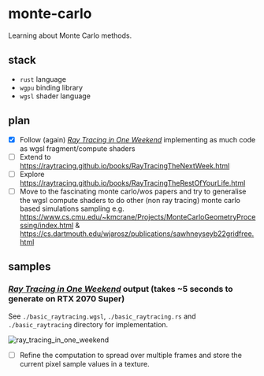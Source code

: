 # monte-carlo
Learning about Monte Carlo methods.

## stack
- `rust` language
- `wgpu` binding library
- `wgsl` shader language

## plan
- [x] Follow (again) [_Ray Tracing in One Weekend_](https://raytracing.github.io/books/RayTracingInOneWeekend.html) implementing as much code as wgsl fragment/compute shaders
- [ ] Extend to https://raytracing.github.io/books/RayTracingTheNextWeek.html
- [ ] Explore https://raytracing.github.io/books/RayTracingTheRestOfYourLife.html
- [ ] Move to the fascinating monte carlo/wos papers and try to generalise the wgsl compute shaders to do other (non ray tracing) monte carlo based simulations sampling e.g. https://www.cs.cmu.edu/~kmcrane/Projects/MonteCarloGeometryProcessing/index.html & https://cs.dartmouth.edu/wjarosz/publications/sawhneyseyb22gridfree.html

## samples
### [_Ray Tracing in One Weekend_](https://raytracing.github.io/books/RayTracingInOneWeekend.html) output (takes ~5 seconds to generate on RTX 2070 Super)
See `./basic_raytracing.wgsl`, `./basic_raytracing.rs` and `./basic_raytracing` directory for implementation.

![ray_tracing_in_one_weekend](https://user-images.githubusercontent.com/11990706/170103953-7e279469-3915-47b4-b8fa-0b748689ce7f.png)

- [ ] Refine the computation to spread over multiple frames and store the current pixel sample values in a texture.
